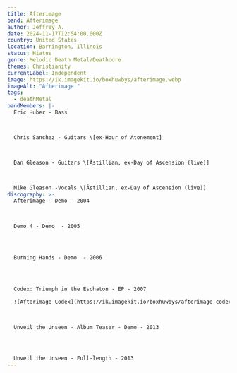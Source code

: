 ```yaml
---
title: Afterimage
band: Afterimage
author: Jeffrey A.
date: 2024-11-17T12:54:00.000Z
country: United States
location: Barrington, Illinois
status: Hiatus
genre: Melodic Death Metal/Deathcore
themes: Christianity
currentLabel: Independent
image: https://ik.imagekit.io/boxhuwbys/afterimage.webp
imageAlt: "Afterimage "
tags:
  - deathMetal
bandMembers: |-
  Eric Huber - Bass 



  Chris Sanchez - Guitars \[ex-Hour of Atonement]	



  Dan Gleason -	Guitars \[Âstillian, ex-Day of Ascension (live)] 



  Mike Gleason -Vocals \[Âstillian, ex-Day of Ascension (live)]
discography: >-
  Afterimage - Demo - 2004 

   	 

  Demo 4 - Demo  - 2005 




  Burning Hands - Demo  - 2006 




  Codex: Triumph in the Eschaton - EP - 2007 

  ![Afterimage Codex](https://ik.imagekit.io/boxhuwbys/afterimage-codex.jpg?updatedAt=1731901409554)

   

  Unveil the Unseen - Album Teaser - Demo - 2013 




  Unveil the Unseen - Full-length - 2013
---
```

